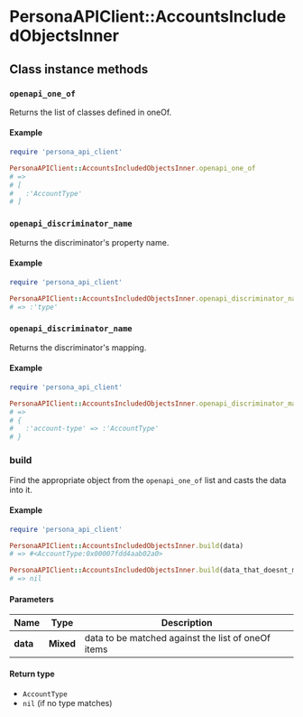 # PersonaAPIClient::AccountsIncludedObjectsInner

## Class instance methods

### `openapi_one_of`

Returns the list of classes defined in oneOf.

#### Example

```ruby
require 'persona_api_client'

PersonaAPIClient::AccountsIncludedObjectsInner.openapi_one_of
# =>
# [
#   :'AccountType'
# ]
```

### `openapi_discriminator_name`

Returns the discriminator's property name.

#### Example

```ruby
require 'persona_api_client'

PersonaAPIClient::AccountsIncludedObjectsInner.openapi_discriminator_name
# => :'type'
```

### `openapi_discriminator_name`

Returns the discriminator's mapping.

#### Example

```ruby
require 'persona_api_client'

PersonaAPIClient::AccountsIncludedObjectsInner.openapi_discriminator_mapping
# =>
# {
#   :'account-type' => :'AccountType'
# }
```

### build

Find the appropriate object from the `openapi_one_of` list and casts the data into it.

#### Example

```ruby
require 'persona_api_client'

PersonaAPIClient::AccountsIncludedObjectsInner.build(data)
# => #<AccountType:0x00007fdd4aab02a0>

PersonaAPIClient::AccountsIncludedObjectsInner.build(data_that_doesnt_match)
# => nil
```

#### Parameters

| Name | Type | Description |
| ---- | ---- | ----------- |
| **data** | **Mixed** | data to be matched against the list of oneOf items |

#### Return type

- `AccountType`
- `nil` (if no type matches)

